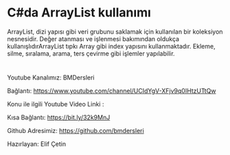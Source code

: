 # C#da ArrayList kullanımı

 ArrayList, dizi yapısı gibi veri grubunu saklamak için kullanılan bir koleksiyon nesnesidir. Değer atanması ve işlenmesi bakımından oldukça kullanışlıdırArrayList  tıpkı Array gibi  index yapısını kullanmaktadır. Ekleme, silme, sıralama, arama, ters çevirme gibi işlemler yapılabilir.  

#
Youtube Kanalımız: BMDersleri

Bağlantı: https://www.youtube.com/channel/UCIdYgV-XFjv9q0IHtzUTtQw

Konu ile ilgili Youtube Video Linki : 

Kısa Bağlantı: https://bit.ly/32k9MnJ

Github Adresimiz: https://github.com/bmdersleri

Hazırlayan: Elif Çetin
